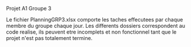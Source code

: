 Projet A1 Groupe 3

Le fichier PlanningGRP3.xlsx comporte les taches effecutees par chaque membre du groupe chaque jour.
Les differents dossiers correspondent au code realise, ils peuvent etre incomplets et non fonctionnel tant que le projet n'est pas totalement termine.